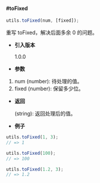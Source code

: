 #### #toFixed

```javascript
utils.toFixed(num, [fixed]);
```

重写 toFixed，解决后面多余 0 的问题。

- **引入版本**

    1.0.0

- **参数**

1. num (number): 待处理的值。
2. fixed (number): 保留多少位。

- **返回**

    (string): 返回处理后的值。

- **例子**

```javascript
utils.toFixed(1, 3);
// => 1

utils.toFixed(100);
// => 100

utils.toFixed(1.2, 3);
// => 1.2
```
